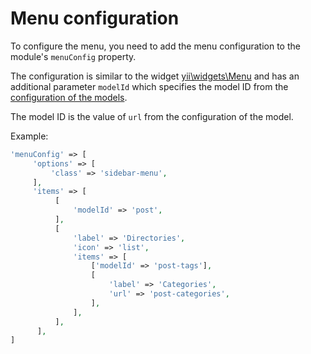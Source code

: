# Menu configuration

To configure the menu, you need to add the menu configuration to the module's `menuConfig` property.  

The configuration is similar to the widget [yii\widgets\Menu](http://www.yiiframework.com/doc-2.0/yii-widgets-menu.html) 
and has an additional parameter `modelId` which specifies the model ID from the [configuration of the models](01-module-models-configuration.md).

The model ID is the value of `url` from the configuration of the model.

Example:
```php
'menuConfig' => [
     'options' => [
         'class' => 'sidebar-menu',
     ],
     'items' => [
          [
              'modelId' => 'post',
          ],
          [
              'label' => 'Directories',
              'icon' => 'list',
              'items' => [
                  ['modelId' => 'post-tags'],
                  [
                      'label' => 'Categories',
                      'url' => 'post-categories',
                  ],
              ],
          ],
      ],
]
```
